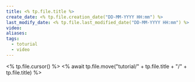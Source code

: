 ```yaml
---
title: <% tp.file.title %>
create_date: <% tp.file.creation_date("DD-MM-YYYY HH:mm") %>
last_modify_date: <% tp.file.last_modified_date("DD-MM-YYYY HH:mm") %>
video: 
aliases: 
tags:
  - toturial
  - video
---
```

<% tp.file.cursor() %>
<% await tp.file.move("tutorial/" + tp.file.title + "/" + tp.file.title) %>
